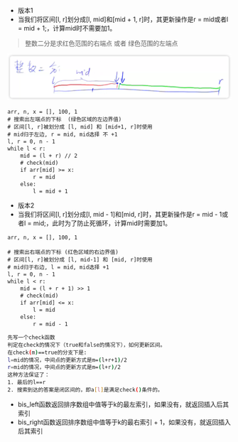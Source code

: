 - 版本1
- 当我们将区间[l, r]划分成[l, mid]和[mid + 1, r]时，其更新操作是r = mid或者l = mid + 1;，计算mid时不需要加1。


> 整数二分是求红色范围的右端点 或者 绿色范围的左端点 

![img.png](img.png)

```python3
arr, n, x = [], 100, 1
# 搜索出左端点的下标  (绿色区域的左边界值)
# 区间[l, r]被划分成 [l, mid] 和 [mid+1, r]时使用
# mid归于左边, r = mid, mid选择 不 +1
l, r = 0, n - 1
while l < r:
    mid = (l + r) // 2
    # check(mid)
    if arr[mid] >= x:
        r = mid
    else:
        l = mid + 1

```

- 版本2
- 当我们将区间[l, r]划分成[l, mid - 1]和[mid, r]时，其更新操作是r = mid - 1或者l = mid;，此时为了防止死循环，计算mid时需要加1。

```python3
arr, n, x = [], 100, 1

# 搜索出右端点的下标 (红色区域的右边界值)
# 区间[l, r]被划分成 [l, mid-1] 和 [mid, r]时使用
# mid归于右边, l = mid, mid选择 +1
l, r = 0, n - 1
while l < r:
    mid = (l + r + 1) >> 1
    # check(mid)
    if arr[mid] <= x:
        l = mid
    else:
        r = mid - 1
```

```bash
先写一个check函数
判定在check的情况下（true和false的情况下），如何更新区间。
在check(m)==true的分支下是:
l=mid的情况，中间点的更新方式是m=(l+r+1)/2
r=mid的情况，中间点的更新方式是m=(l+r)/2
这种方法保证了：
1. 最后的l==r
2. 搜索到达的答案是闭区间的，即a[l]是满足check()条件的。
```

- bis_left函数返回排序数组中值等于k的最左索引，如果没有，就返回插入后其索引
- bis_right函数返回排序数组中值等于k的最右索引 + 1，如果没有，就返回插入后其索引


